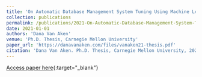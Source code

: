 ```yaml
---
title: 'On Automatic Database Management System Tuning Using Machine Learning'
collection: publications
permalink: /publications/2021-On-Automatic-Database-Management-System-Tuning-Using-Machine-Learning
date: 2021-01-01
authors: 'Dana Van Aken'
venue: 'Ph.D. Thesis, Carnegie Mellon University'
paper_url: 'https://danavanaken.com/files/vanaken21-thesis.pdf'
citation: 'Dana Van Aken. Ph.D. Thesis, Carnegie Mellon University, 2021.'
---
```

[Access paper here](https://danavanaken.com/files/vanaken21-thesis.pdf){:target="_blank"}